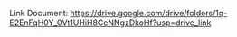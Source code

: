 Link Document: https://drive.google.com/drive/folders/1q-E2EnFqH0Y_0Vt1UHiH8CeNNgzDkoHf?usp=drive_link
